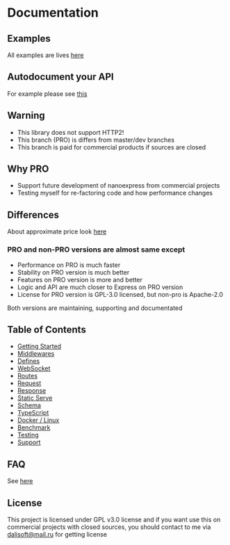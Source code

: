 # Documentation

## Examples

All examples are lives [here](https://github.com/nanoexpress/pro-slim/tree/master/examples)

## Autodocument your API

For example please see [this](https://github.com/nanoexpress/pro-slim/tree/master/examples/swagger.js)

## Warning

- This library does not support HTTP2!
- This branch (PRO) is differs from master/dev branches
- This branch is paid for commercial products if sources are closed

## Why PRO

- Support future development of nanoexpress from commercial projects
- Testing myself for re-factoring code and how performance changes

## Differences

About approximate price look [here](https://github.com/nanoexpress/pro-slim/issues/5)

### PRO and non-PRO versions are almost same except

- Performance on PRO is much faster
- Stability on PRO version is much better
- Features on PRO version is more and better
- Logic and API are much closer to Express on PRO version
- License for PRO version is GPL-3.0 licensed, but non-pro is Apache-2.0

Both versions are maintaining, supporting and documentated

## Table of Contents

- [Getting Started](./get-started.md)
- [Middlewares](./middlewares.md)
- [Defines](./defines.md)
- [WebSocket](./websocket.md)
- [Routes](./routes.md)
- [Request](./request.md)
- [Response](./response.md)
- [Static Serve](./static-serve.md)
- [Schema](./schema.md)
- [TypeScript](./typescript.md)
- [Docker / Linux](./docker.md)
- [Benchmark](./benchmark.md)
- [Testing](./testing.md)
- [Support](./support.md)

## FAQ

See [here](./faq.md)

## License

This project is licensed under GPL v3.0 license and if you want use this on commercial projects with closed sources, you should contact to me via dalisoft@mail.ru for getting license
